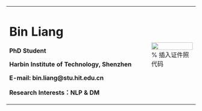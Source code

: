 <table border="0">
  <tr>
    <td width="75%">
      <h1>Bin Liang</h1>
      <p><b>PhD Student</b></p>
      <p><b>Harbin Institute of Technology, Shenzhen</b></p>
      <p><b>E-mail: bin.liang@stu.hit.edu.cn</b></p>
      <p><b>Research Interests：NLP & DM</b></p>
    </td>
    <td width="25%">
      <img src="/zhengjianzhao.jpg" width="100%">      % 插入证件照代码
    </td>
  </tr>
</table>

